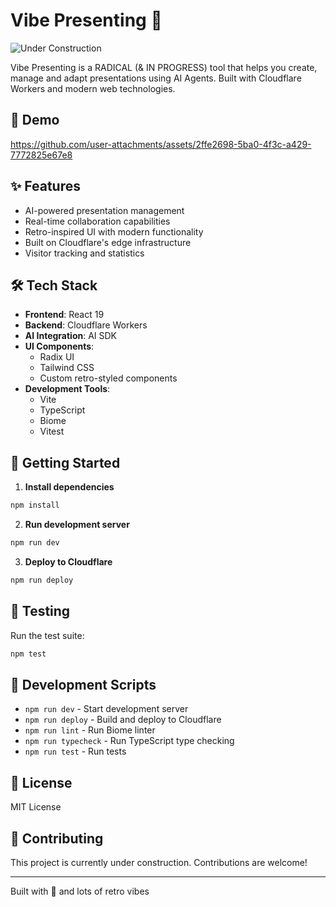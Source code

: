 # Vibe Presenting 🌈

![Under Construction](https://img.shields.io/badge/Status-Under%20Construction-yellow)

Vibe Presenting is a RADICAL (& IN PROGRESS) tool that helps you create, manage and adapt presentations using AI Agents. Built with Cloudflare Workers and modern web technologies.

## 📼 Demo

https://github.com/user-attachments/assets/2ffe2698-5ba0-4f3c-a429-7772825e67e8

## ✨ Features

- AI-powered presentation management
- Real-time collaboration capabilities
- Retro-inspired UI with modern functionality
- Built on Cloudflare's edge infrastructure
- Visitor tracking and statistics

## 🛠️ Tech Stack

- **Frontend**: React 19
- **Backend**: Cloudflare Workers
- **AI Integration**: AI SDK
- **UI Components**:
  - Radix UI
  - Tailwind CSS
  - Custom retro-styled components
- **Development Tools**:
  - Vite
  - TypeScript
  - Biome
  - Vitest

## 🚀 Getting Started

1. **Install dependencies**
```bash
npm install
```

2. **Run development server**
```bash
npm run dev
```

3. **Deploy to Cloudflare**
```bash
npm run deploy
```

## 🧪 Testing

Run the test suite:
```bash
npm test
```

## 🔧 Development Scripts

- `npm run dev` - Start development server
- `npm run deploy` - Build and deploy to Cloudflare
- `npm run lint` - Run Biome linter
- `npm run typecheck` - Run TypeScript type checking
- `npm run test` - Run tests

## 📝 License

MIT License

## 🌟 Contributing

This project is currently under construction. Contributions are welcome!

---
Built with 💖 and lots of retro vibes
